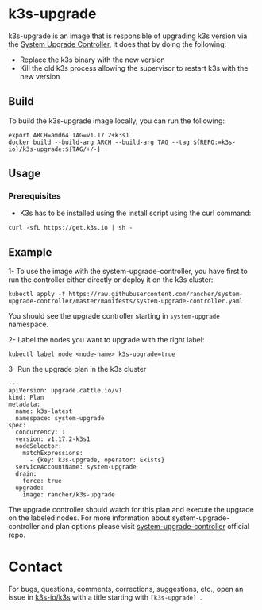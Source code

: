 # k3s-upgrade

k3s-upgrade is an image that is responsible of upgrading k3s version via the [System Upgrade Controller](https://github.com/rancher/system-upgrade-controller), it does that by doing the following:

- Replace the k3s binary with the new version
- Kill the old k3s process allowing the supervisor to restart k3s with the new version

## Build

To build the k3s-upgrade image locally, you can run the following:

```
export ARCH=amd64 TAG=v1.17.2+k3s1
docker build --build-arg ARCH --build-arg TAG --tag ${REPO:=k3s-io}/k3s-upgrade:${TAG/+/-} .
```

## Usage

### Prerequisites

- K3s has to be installed using the install script using the curl command:
```
curl -sfL https://get.k3s.io | sh -
```

## Example

1- To use the image with the system-upgrade-controller, you have first to run the controller either directly or deploy it on the k3s cluster:

```
kubectl apply -f https://raw.githubusercontent.com/rancher/system-upgrade-controller/master/manifests/system-upgrade-controller.yaml
```

You should see the upgrade controller starting in `system-upgrade` namespace.

2- Label the nodes you want to upgrade with the right label:
```
kubectl label node <node-name> k3s-upgrade=true
```

3- Run the upgrade plan in the k3s cluster

```
---
apiVersion: upgrade.cattle.io/v1
kind: Plan
metadata:
  name: k3s-latest
  namespace: system-upgrade
spec:
  concurrency: 1
  version: v1.17.2-k3s1
  nodeSelector:
    matchExpressions:
      - {key: k3s-upgrade, operator: Exists}
  serviceAccountName: system-upgrade
  drain:
    force: true
  upgrade:
    image: rancher/k3s-upgrade
``` 

The upgrade controller should watch for this plan and execute the upgrade on the labeled nodes. For more information about system-upgrade-controller and plan options please visit [system-upgrade-controller](https://github.com/rancher/system-upgrade-controller) official repo.

# Contact
For bugs, questions, comments, corrections, suggestions, etc., open an issue in
 [k3s-io/k3s](//github.com/k3s-io/k3s/issues) with a title starting with `[k3s-upgrade] `.

